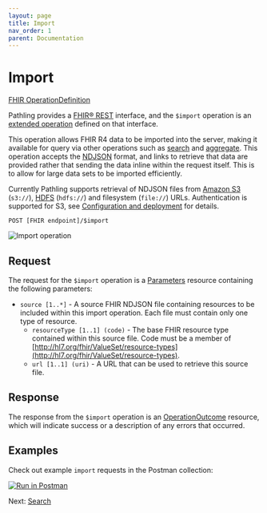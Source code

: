 ```yaml
---
layout: page
title: Import
nav_order: 1
parent: Documentation
---
```


# Import

[FHIR OperationDefinition](https://pathling.csiro.au/fhir/OperationDefinition/import-3)

Pathling provides a [FHIR&reg; REST](https://hl7.org/fhir/R4/http.html)
interface, and the `$import` operation is an
[extended operation](https://hl7.org/fhir/R4/operations.html) defined on that
interface.

This operation allows FHIR R4 data to be imported into the server, making it
available for query via other operations such as [search](./search.html) and
[aggregate](./aggregate.html). This operation accepts the
[NDJSON](http://ndjson.org/) format, and links to retrieve that data are
provided rather that sending the data inline within the request itself. This is
to allow for large data sets to be imported efficiently.

Currently Pathling supports retrieval of NDJSON files from
[Amazon S3](https://aws.amazon.com/s3/) (`s3://`),
[HDFS](https://hadoop.apache.org/docs/r1.2.1/hdfs_design.html) (`hdfs://`) and
filesystem (`file://`) URLs. Authentication is supported for S3, see
[Configuration and deployment](./deployment.html) for details.

```
POST [FHIR endpoint]/$import
```

<img src="/images/import.png" 
     srcset="/images/import@2x.png 2x, /images/import.png 1x"
     alt="Import operation" />

## Request

The request for the `$import` operation is a
[Parameters](https://hl7.org/fhir/R4/parameters.html) resource containing the
following parameters:

- `source [1..*]` - A source FHIR NDJSON file containing resources to be
  included within this import operation. Each file must contain only one type of
  resource.
  - `resourceType [1..1] (code)` - The base FHIR resource type contained within
    this source file. Code must be a member of
    [http://hl7.org/fhir/ValueSet/resource-types](http://hl7.org/fhir/ValueSet/resource-types).
  - `url [1..1] (uri)` - A URL that can be used to retrieve this source file.

## Response

The response from the `$import` operation is an
[OperationOutcome](https://hl7.org/fhir/R4/operationoutcome.html) resource,
which will indicate success or a description of any errors that occurred.

## Examples

Check out example `import` requests in the Postman collection:

<a class="postman-link"
   href="https://documenter.getpostman.com/view/634774/S17rx9Af?version=latest#d5f260da-7eca-4a19-83b2-a944491ba5a6">
<img src="https://run.pstmn.io/button.svg" alt="Run in Postman"/></a>

Next: [Search](./search.html)
